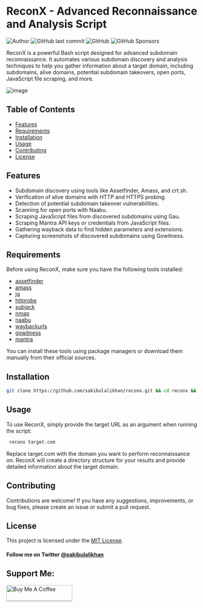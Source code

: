 # ReconX - Advanced Reconnaissance and Analysis Script

![Author](https://img.shields.io/badge/Author-@sakibulalikhan-blue)
![GitHub last commit](https://img.shields.io/github/last-commit/sakibulalikhan/reconx)
![GitHub](https://img.shields.io/github/license/sakibulalikhan/reconx)
![GitHub Sponsors](https://img.shields.io/github/sponsors/sakibulalikhan)

ReconX is a powerful Bash script designed for advanced subdomain reconnaissance. It automates various subdomain discovery and analysis techniques to help you gather information about a target domain, including subdomains, alive domains, potential subdomain takeovers, open ports, JavaScript file scraping, and more.

![image](https://github.com/sakibulalikhan/reconx/assets/75080608/e9473884-5003-4c20-a506-359d02e3cb36)


## Table of Contents

- [Features](#features)
- [Requirements](#requirements)
- [Installation](#installation)
- [Usage](#usage)
- [Contributing](#contributing)
- [License](#license)

## Features

- Subdomain discovery using tools like Assetfinder, Amass, and crt.sh.
- Verification of alive domains with HTTP and HTTPS probing.
- Detection of potential subdomain takeover vulnerabilities.
- Scanning for open ports with Naabu.
- Scraping JavaScript files from discovered subdomains using Gau.
- Scraping Mantra API keys or credentials from JavaScript files.
- Gathering wayback data to find hidden parameters and extensions.
- Capturing screenshots of discovered subdomains using Gowitness.

## Requirements

Before using ReconX, make sure you have the following tools installed:

- [assetfinder](https://github.com/tomnomnom/assetfinder)
- [amass](https://github.com/owasp-amass/amass)
- [jq](https://jqlang.github.io/jq/)
- [httprobe](https://github.com/tomnomnom/httprobe)
- [subjack](https://github.com/haccer/subjack)
- [nmap](https://github.com/nmap/nmap)
- [naabu](https://github.com/projectdiscovery/naabu)
- [waybackurls](https://github.com/tomnomnom/waybackurls)
- [gowitness](https://github.com/sensepost/gowitness)
- [mantra](https://github.com/MrEmpy/Mantra)

You can install these tools using package managers or download them manually from their official sources.

## Installation

   ```bash
   git clone https://github.com/sakibulalikhan/reconx.git && cd reconx && sudo mv reconx /usr/bin && sudo chmod +x /usr/bin/reconx
   ```
## Usage
To use ReconX, simply provide the target URL as an argument when running the script:

  ```bash
   reconx target.com
  ```
Replace target.com with the domain you want to perform reconnaissance on. ReconX will create a directory structure for your results and provide detailed information about the target domain.

## Contributing
Contributions are welcome! If you have any suggestions, improvements, or bug fixes, please create an issue or submit a pull request.

## License
This project is licensed under the [MIT License](https://github.com/sakibulalikhan/reconx/blob/main/LICENSE).

#### Follow me on Twitter [@sakibulalikhan](https://twitter.com/sakibulalikhan)

## Support Me:
<a href="https://www.buymeacoffee.com/sakibulalikhan" target="_blank"><img src="https://www.buymeacoffee.com/assets/img/custom_images/orange_img.png" alt="Buy Me A Coffee" style="height: 41px !important;width: 174px !important;box-shadow: 0px 3px 2px 0px rgba(190, 190, 190, 0.5) !important;-webkit-box-shadow: 0px 3px 2px 0px rgba(190, 190, 190, 0.5) !important;" ></a>
